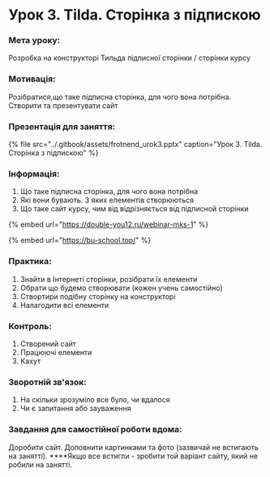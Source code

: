 # Урок 3. Tilda. Сторінка з підпискою

### Мета уроку:

Розробка на конструкторі Тильда підписної сторінки / сторінки курсу

### Мотивація:

Розібратися,що таке підписна сторінка, для чого вона потрібна. Створити та презентувати сайт

### **Презентація для заняття:**

{% file src="../.gitbook/assets/frotnend\_urok3.pptx" caption="Урок 3. Tilda. Сторінка з підпискою" %}

### **Інформація:**

1. Що таке підписна сторінка, для чого вона потрібна
2. Які вони бувають. З яких елементів створюються
3. Що таке сайт курсу, чим від відрізняється від підписной сторінки

{% embed url="https://double-you12.ru/webinar-mks-1" %}

{% embed url="https://bu-school.top/" %}

### **Практика:**

1. Знайти в Інтернеті сторінки, розібрати їх елементи
2. Обрати що будемо створювати \(кожен учень самостійно\)
3. Створтири подібну сторінку на конструкторі
4. Налагодити всі елементи

### **Контроль:**

1. Створений сайт
2. Працюючі елементи
3. Кахут

### **Зворотній зв'язок:**

1. На скільки зрозуміло все було, чи вдалося
2. Чи є запитання або зауваження

### **Завдання для самостійної роботи вдома:**

Доробити сайт. Доповнити картинками та фото \(зазвичай не встигають на занятті\). ****Якщо все встигли - зробити той варіант сайту, який не робили на занятті.  


